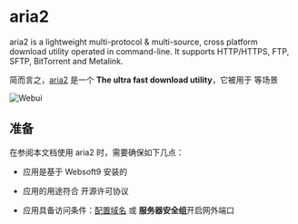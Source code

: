 # aria2

aria2 is a lightweight multi-protocol & multi-source, cross platform download utility operated in command-line. It supports HTTP/HTTPS, FTP, SFTP, BitTorrent and Metalink.

简而言之，[aria2](https://aria2.github.io/) 是一个 **The ultra fast download utility**，它被用于  等场景


![Webui](https://libs.websoft9.com/Websoft9/DocsPicture/zh/aria2/aria2-gui-websoft9.png)


## 准备

在参阅本文档使用 aria2 时，需要确保如下几点：

- 应用是基于 Websoft9 安装的

- 应用的用途符合 [](https://some_license_url) 开源许可协议

- 应用具备访问条件：[配置域名](./guide/appsetdomain) 或 **服务器安全组**开启网外端口